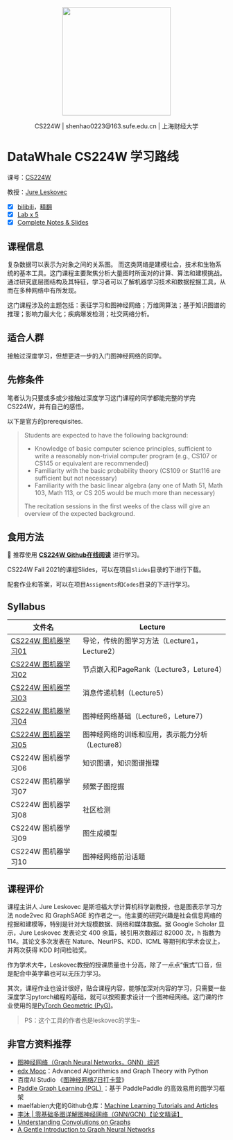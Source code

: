<div align=center>
<img src="https://gitee.com/shenhao-stu/CS224W-Fall2021/raw/master/Assets/Stanford.png" width="250">
</div>
<p align="center">CS224W | shenhao0223@163.sufe.edu.cn | 上海财经大学 </p>

# DataWhale CS224W 学习路线

课号：[CS224W](http://web.stanford.edu/class/cs224w/)

教授：[Jure Leskovec](https://profiles.stanford.edu/jure-leskovec)

- [x] [bilibili](https://www.bilibili.com/video/BV1RZ4y1c7Co/?spm_id_from=333.788.recommend_more_video.0)，[精翻](https://www.bilibili.com/video/BV1Qq4y1f7tt?p=1)
- [x] [Lab x 5](http://web.stanford.edu/class/cs224w/projects.html)
- [x] [Complete Notes & Slides](http://web.stanford.edu/class/cs224w/index.html#schedule)

## 课程信息

复杂数据可以表示为对象之间的关系图。 而这类网络是建模社会，技术和生物系统的基本工具。这门课程主要聚焦分析大量图时所面对的计算、算法和建模挑战。通过研究底层图结构及其特征，学习者可以了解机器学习技术和数据挖掘工具，从而在多种网络中有所发现。

这门课程涉及的主题包括：表征学习和图神经网络；万维网算法；基于知识图谱的推理；影响力最大化；疾病爆发检测；社交网络分析。

## 适合人群

接触过深度学习，但想更进一步的入门图神经网络的同学。

## 先修条件

笔者认为只要或多或少接触过深度学习这门课程的同学都能完整的学完CS224W，并有自己的感悟。 

以下是官方的prerequisites.  

> Students are expected to have the following background:
>
> - Knowledge of basic computer science principles, sufficient to write a reasonably non-trivial computer program (e.g., CS107 or CS145 or equivalent are recommended)
> - Familiarity with the basic probability theory (CS109 or Stat116 are sufficient but not necessary)
> - Familiarity with the basic linear algebra (any one of Math 51, Math 103, Math 113, or CS 205 would be much more than necessary)
>
> The recitation sessions in the first weeks of the class will give an overview of the expected background.

## 食用方法

:whale: 推荐使用 [**CS224W Github在线阅读**](https://shenhao-stu.github.io/CS224W-Fall2021/) 进行学习。

CS224W Fall 2021的课程Slides，可以在项目`Slides`目录的下进行下载。

配套作业和答案，可以在项目`Assigments`和`Codes`目录的下进行学习。

## Syllabus

| 文件名                                                       | Lecture                                          |
| ------------------------------------------------------------ | ------------------------------------------------ |
| [CS224W 图机器学习01](https://shenhao-stu.github.io/CS224W-Fall2021/#/ch1_图机器学习导论) | 导论，传统的图学习方法（Lecture1，Lecture2）     |
| [CS224W 图机器学习02](https://shenhao-stu.github.io/CS224W-Fall2021/#/ch2_随机游走算法及PageRank) | 节点嵌入和PageRank（Lecture3，Leture4）          |
| [CS224W 图机器学习03](https://shenhao-stu.github.io/CS224W-Fall2021/#/ch3_消息传递和节点分类) | 消息传递机制（Lecture5）                         |
| [CS224W 图机器学习04](https://shenhao-stu.github.io/CS224W-Fall2021/#/ch4_GNN入门) | 图神经网络基础（Lecture6，Leture7）              |
| [CS224W 图机器学习05](https://shenhao-stu.github.io/CS224W-Fall2021/#/ch5_GNN深入理解) | 图神经网络的训练和应用，表示能力分析（Lecture8） |
| CS224W 图机器学习06                                          | 知识图谱，知识图谱推理                           |
| CS224W 图机器学习07                                          | 频繁子图挖掘                                     |
| CS224W 图机器学习08                                          | 社区检测                                         |
| CS224W 图机器学习09                                          | 图生成模型                                       |
| CS224W 图机器学习10                                          | 图神经网络前沿话题                               |



## 课程评价

课程主讲人 Jure Leskovec 是斯坦福大学计算机科学副教授，也是图表示学习方法 node2vec 和 GraphSAGE 的作者之一。他主要的研究兴趣是社会信息网络的挖掘和建模等，特别是针对大规模数据、网络和媒体数据。据 Google Scholar 显示，Jure Leskovec 发表论文 400 余篇，被引用次数超过 82000 次，h 指数为 114。其论文多次发表在 Nature、NeurIPS、KDD、ICML 等期刊和学术会议上，并两次获得 KDD 时间检验奖。

作为学术大牛，Leskovec教授的授课质量也十分高，除了一点点“俄式”口音，但是配合中英字幕也可以无压力学习。

其次，课程作业也设计很好，贴合课程内容，能够加深对内容的学习，只需要一些深度学习pytorch编程的基础，就可以按照要求设计一个图神经网络。这门课的作业使用的是[PyTorch Geometric (PyG)](https://github.com/rusty1s/pytorch_geometric)。  

> PS：这个工具的作者也是leskovec的学生~ 

## 非官方资料推荐

- [图神经网络（Graph Neural Networks，GNN）综述](https://zhuanlan.zhihu.com/p/75307407)
- [edx Mooc](https://www.edx.org/course/advanced-algorithmics-and-graph-theory-with-python)：Advanced Algorithmics and Graph Theory with Python
- 百度AI Studio 《[图神经网络7日打卡营](https://aistudio.baidu.com/aistudio/education/group/info/1956)》
- [Paddle Graph Learning (PGL) ](https://github.com/PaddlePaddle/PGL)：基于 PaddlePaddle 的高效易用的图学习框架
- maelfabien大佬的Github仓库：[Machine Learning Tutorials and Articles](https://github.com/maelfabien/Machine_Learning_Tutorials)
- [李沐 | 零基础多图详解图神经网络（GNN/GCN）【论文精读】](https://www.bilibili.com/video/BV1iT4y1d7zP)
- [Understanding Convolutions on Graphs](https://distill.pub/2021/understanding-gnns/)
- [A Gentle Introduction to Graph Neural Networks](https://distill.pub/2021/gnn-intro/)
